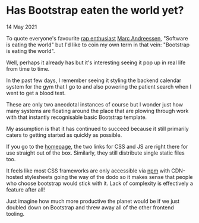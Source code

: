 # Has Bootstrap eaten the world yet?
14 May 2021

To quote everyone&#39;s favourite [rap enthusiast](https://www.forbes.com/sites/zackomalleygreenburg/2012/10/03/inside-andreessen-horowitz-15-million-investment-in-rap-genius/?sh=7c7d895f4da2) [Marc Andreessen](https://a16z.com/author/marc-andreessen/), &#34;Software is eating the world&#34; but I&#39;d like to coin my own term in that vein: &#34;Bootstrap is eating the world&#34;.

Well, perhaps it already has but it&#39;s interesting seeing it pop up in real life from time to time.

In the past few days, I remember seeing it styling the backend calendar system for the gym that I go to and also powering the patient search when I went to get a blood test.

These are only two anecdotal instances of course but I wonder just how many systems are floating around the place that are plowing through work with that instantly recognisable basic Bootstrap template.

My assumption is that it has continued to succeed because it still primarily caters to getting started as quickly as possible.

If you go to the [homepage](https://getbootstrap.com), the two links for CSS and JS are right there for use straight out of the box. Similarly, they still distribute single static files too.

It feels like most CSS frameworks are only accessible via [npm](https://npmjs.com) with CDN-hosted stylesheets going the way of the dodo so it makes sense that people who choose bootstrap would stick with it. Lack of complexity is effectively a feature after all!

Just imagine how much more productive the planet would be if we just doubled down on Bootstrap and threw away all of the other frontend tooling.